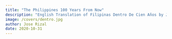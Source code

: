 ```yaml
---
title: "The Philippines 100 Years From Now"
description: "English Translation of Filipinas Dentro De Cien Años by Jose Rizal"
image: /covers/dentro.jpg
author: Jose Rizal
date: 2020-10-31
---
```

